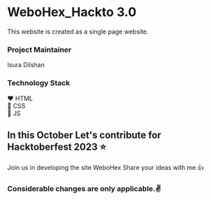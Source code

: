 # WeboHex_Hackto 3.0
This website is created as a single page website.
### Project Maintainer
Isura Dilshan
### Technology Stack
 :heart: HTML\
 :yellow_heart: CSS\
 :purple_heart: JS
## In this October Let's contribute for Hacktoberfest 2023 :star:
Join us in developing the site WeboHex
Share your ideas with me.:+1:
### Considerable changes are only applicable.:v:
